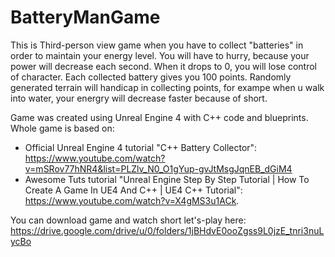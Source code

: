 # BatteryManGame

This is Third-person view game when you have to collect "batteries" in order to maintain your energy level. You will have to hurry, because your power will decrease each second. When
it drops to 0, you will lose control of character.
Each collected battery gives you 100 points. Randomly generated terrain will handicap in collecting points, for exampe when u walk into water, your energry will decrease faster
because of short.

Game was created using Unreal Engine 4 with C++ code and blueprints.
Whole game is based on:
* Official Unreal Engine 4 tutorial "C++ Battery Collector": https://www.youtube.com/watch?v=mSRov77hNR4&list=PLZlv_N0_O1gYup-gvJtMsgJqnEB_dGiM4 
* Awesome Tuts tutorial "Unreal Engine Step By Step Tutorial | How To Create A Game In UE4 And C++ | UE4 C++ Tutorial": https://www.youtube.com/watch?v=X4gMS3u1ACk.

You can download game and watch short let's-play here: https://drive.google.com/drive/u/0/folders/1jBHdvE0ooZgss9L0jzE_tnri3nuLycBo
